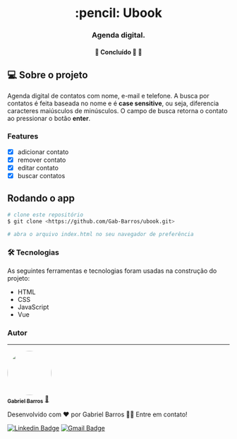 <h1 align="center">:pencil: Ubook</h1>
<h3 align="center">Agenda digital.</h3>
<h4 align="center"> 
	🚧  Concluído 🚀 🚧
</h4>

## :computer: Sobre o projeto
Agenda digital de contatos com nome, e-mail e telefone. A busca por contatos é feita baseada no nome e é **case sensitive**, ou seja, diferencia caracteres maiúsculos de minúsculos. O campo de busca retorna o contato ao pressionar o botão **enter**.

### Features

- [x] adicionar contato
- [x] remover contato
- [x] editar contato
- [x] buscar contatos

## Rodando o app

```bash
# clone este repositório
$ git clone <https://github.com/Gab-Barros/ubook.git>

# abra o arquivo index.html no seu navegador de preferência
```

### 🛠 Tecnologias

As seguintes ferramentas e tecnologias foram usadas na construção do projeto:

- HTML
- CSS
- JavaScript
- Vue

### Autor
---

<a href="https://www.linkedin.com/in/gabriel-barros-419bb3208/">
 <img style="border-radius: 50%;" src="https://avatars.githubusercontent.com/u/80299358?s=400&u=d60523eff0aa8ba1986d098c23c440f5d3af5ff2&v=4" width="100px;" alt=""/>
 <br />
 <sub><b>Gabriel Barros</b></sub></a> <a href="https://www.linkedin.com/in/gabriel-barros-419bb3208/" title="Gabriel">🚀</a>


Desenvolvido com ❤️ por Gabriel Barros 👋🏽 Entre em contato!

[![Linkedin Badge](https://img.shields.io/badge/-LinkedIn-blue?style=flat-square&logo=Linkedin&logoColor=white&link=https://www.linkedin.com/in/gabriel-barros-419bb3208/)](https://www.linkedin.com/in/gabriel-barros-419bb3208/)
[![Gmail Badge](https://img.shields.io/badge/-Email-c14438?style=flat-square&logo=Gmail&logoColor=white&link=mailto:gabrielalcantarabarros524@gmail.com)](mailto:gabrielalcantarabarros524@gmail.com)
